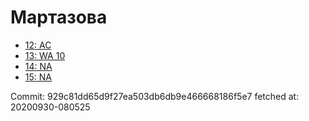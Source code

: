 # Мартазова
- [12: AC](12.md)
- [13: WA 10](13.md)
- [14: NA](14.md)
- [15: NA](15.md)

Commit: 929c81dd65d9f27ea503db6db9e466668186f5e7
 fetched at: 20200930-080525
